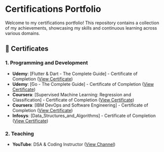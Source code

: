 # Certifications Portfolio 

Welcome to my certifications portfolio! This repository contains a collection of my achievements, showcasing my skills and continuous learning across various domains.

## 📜 Certificates

### 1. **Programming and Development**
- **Udemy**: [Flutter & Dart - The Complete
Guide] - Certificate of Completion ([View Certificate](certificates/Udemy_Flutter_And_Dart_The_Complete_Guide_2021.pdf))
- **Udemy**: [̌Go - The Complete Guide] - Certificate of Completion ([View Certificate](certificates/Udemy_Go_The_Complete_Guide_2024.pdf))
- **Coursera**: [Supervised Machine Learning: Regression and
Classification] - Certificate of Completion ([View Certificate](Coursera_Supervised_Machine_Learning_Regression_and_Classification_2023.pdf))
- **Coursera**: [IBM DevOps and Software
Engineering] - Certificate of Completion ([View Certificate](Coursera_IBM_DevOps_and_Software_Engineering_2024.pdf))
- **Infosys**: [Data_Structures_and_Algorithms] - Certificate of Completion ([View Certificate](Infosys_Data_Structures_and_Algorithms_2024.pdf))


### 2. **Teaching**
- **YouTube**: DSA & Coding Instructor ([View Channel](https://www.youtube.com/@jvdvijay))
